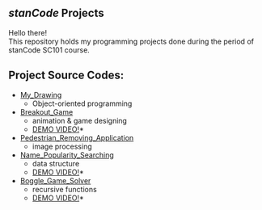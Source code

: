 ## *stanCode* Projects
Hello there!\
This repository holds my programming projects done during the period of stanCode SC101 course.

## Project Source Codes:
* [My_Drawing](https://github.com/tzuling/sc101-project/tree/main/My_drawing/my_drawing.py)
  * Object-oriented programming
* [Breakout_Game](https://github.com/tzuling/sc101-project/tree/main/Breakout_Game/breakout.py)
  * animation & game designing
  * [DEMO VIDEO!](https://youtube.com/shorts/kZUoSENBHTM?feature=share)*
* [Pedestrian_Removing_Application](https://github.com/tzuling/sc101-project/tree/main/Pedestrian_Removing_Application/stanCodoshop.py)
  * image processing
* [Name_Popularity_Searching](https://github.com/tzuling/sc101-project/tree/main/Name_Popularity_Searching/babygraphics.py)
  * data structure
  * [DEMO VIDEO!](https://youtu.be/ji4_lMbr7jQ)*
* [Boggle_Game_Solver](https://github.com/tzuling/sc101-project/tree/main/Boggle_Game_Solver/boggle.py)
  * recursive functions
  * [DEMO VIDEO!](https://youtu.be/nJrjQIJ0HK8)*
